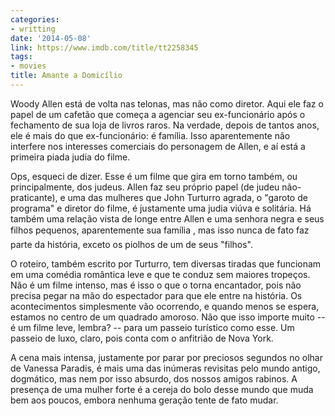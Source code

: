 ```yaml
---
categories:
- writting
date: '2014-05-08'
link: https://www.imdb.com/title/tt2258345
tags:
- movies
title: Amante a Domicílio
---
```


Woody Allen está de volta nas telonas, mas não como diretor. Aqui ele faz o papel de um cafetão que começa a agenciar seu ex-funcionário após o fechamento de sua loja de livros raros. Na verdade, depois de tantos anos, ele é mais do que ex-funcionário: é família. Isso aparentemente não interfere nos interesses comerciais do personagem de Allen, e aí está a primeira piada judia do filme.

Ops, esqueci de dizer. Esse é um filme que gira em torno também, ou principalmente, dos judeus. Allen faz seu próprio papel (de judeu não-praticante), e uma das mulheres que John Turturro agrada, o "garoto de programa" e diretor do filme, é justamente uma judia viúva e solitária. Há também uma relação vista de longe entre Allen e uma senhora negra e seus filhos pequenos, aparentemente sua família , mas isso nunca de fato faz parte da história, exceto os piolhos de um de seus "filhos".

O roteiro, também escrito por Turturro, tem diversas tiradas que funcionam em uma comédia romântica leve e que te conduz sem maiores tropeços. Não é um filme intenso, mas é isso o que o torna encantador, pois não precisa pegar na mão do espectador para que ele entre na história. Os acontecimentos simplesmente vão ocorrendo, e quando menos se espera, estamos no centro de um quadrado amoroso. Não que isso importe muito -- é um filme leve, lembra? -- para um passeio turístico como esse. Um passeio de luxo, claro, pois conta com o anfitrião de Nova York.

A cena mais intensa, justamente por parar por preciosos segundos no olhar de Vanessa Paradis, é mais uma das inúmeras revisitas pelo mundo antigo, dogmático, mas nem por isso absurdo, dos nossos amigos rabinos. A presença de uma mulher forte é a cereja do bolo desse mundo que muda bem aos poucos, embora nenhuma geração tente de fato mudar.